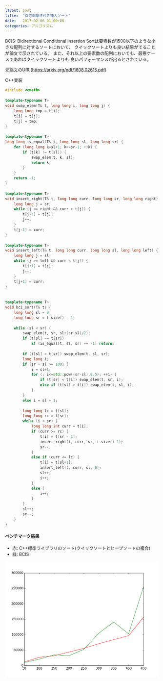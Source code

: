 ```yaml
---
layout: post
title:  "双方向条件付き挿入ソート"
date:   2017-02-06 01:00:00
categories: アルゴリズム
---
```


BCIS: Bidirectional Conditional Insertion Sortは要素数が1500以下のような小さな配列に対するソートにおいて、
クイックソートよりも良い結果がでることが論文で示されている。
また、それ以上の要素数の配列においても、最悪ケースであればクイックソートよりも
良いパフォーマンスが出るとされている。

元論文のURL(https://arxiv.org/pdf/1608.02615.pdf)

C++実装

```c++
#include <cmath>

template<typename T>
void swap_elem(T& t, long long i, long long j) {
    long long tmp = t[i];
    t[i] = t[j];
    t[j] = tmp;
}

template<typename T>
long long is_equal(T& t, long long sl, long long sr) {
    for (long long k=sl+1; k<=sr-1; ++k) {
        if (t[k] != t[sl]) {
            swap_elem(t, k, sl);
            return k;
        }
    }
    return -1;
}

template<typename T>
void insert_right(T& t, long long curr, long long sr, long long right) {
    long long j = sr;
    while (j <= right && curr > t[j]) {
        t[j-1] = t[j];
        j++;
    }
    t[j-1] = curr;
}

template<typename T>
void insert_left(T& t, long long curr, long long sl, long long left) {
    long long j = sl;
    while (j >= left && curr < t[j]) {
        t[j+1] = t[j];
        j--;
    }
    t[j+1] = curr;
}


template<typename T>
void bci_sort(T& t) {
    long long sl = 0;
    long long sr = t.size() - 1;

    while (sl < sr) {
        swap_elem(t, sr, sl+(sr-sl)/2);
        if (t[sl] == t[sr])
            if (is_equal(t, sl, sr) == -1) return;

        if (t[sl] > t[sr]) swap_elem(t, sl, sr);
        long long i;
        if (sr - sl >= 100) {
            i = sl+1;
            for (; i<=std::pow((sr-sl),0.5); ++i) {
                if (t[sr] < t[i]) swap_elem(t, sr, i);
                else if (t[sl] > t[i]) swap_elem(t, sl, i);
            }
        }
        else i = sl + 1;

        long long lc = t[sl];
        long long rc = t[sr];
        while (i < sr) {
            long long int curr = t[i];
            if (curr >= rc) {
                t[i] = t[sr - 1];
                insert_right(t, curr, sr, t.size()-1);
                sr--;
            }
            else if (curr <= lc) {
                t[i] = t[sl+1];
                insert_left(t, curr, sl, 0);
                sl++;
                i++;
            }
            else {
                i++;
            }
        }
        sl++;
        sr--;
    }
}
```

#### ベンチマーク結果
- 赤: C++標準ライブラリのソート(クイックソートとヒープソートの複合)
- 緑: BCIS

![画像](https://raw.githubusercontent.com/nocotan/nocotan.github.io/master/images/plot.png)
